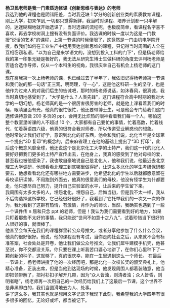 **杨卫民老师是我一门素质选修课《创新思维与表达》的老师**  
我选到他的课程也是阴错阳差，当时我还缺 1 学分的创新创业类的素质教育课程，刚上大学，初来乍到,一切都只觉得新鲜，我当时对课程、培养计划都一只半解的，迷迷糊糊地就开始选课了，当时选课的流程呢，也极度简单，看课程名字喜不喜欢，再去学校树洞上搜有没有负面评价。我选课的时候一度以为这是一门教授“说话的艺术"的课程，上第一节课的时候傻眼了，这竟然是一门由机电学院开授，教我们如何在工业生产中运用表达创新思维的课程，只记得当时周围的人全在互相窃窃私语，"以为自己是来学语文的，没想到投入工科的门下"，但是杨老师给我的第一印象无疑是极好的，我无法从研究生博士生做科研的角度去评判杨老师是否适合选作导师，仅从一个本科生的视角，我很庆幸自己有机会上杨老师的这门课。  
现在离我第一次上杨老师的课，也已经过去了半年了，我依旧记得杨老师第一节课和我们说的那一句话"正三观，明两理，守一心"，这是他这科研一生的坚守，也是他作为过来人的对我们后生的告诫吧，那时的杨老师说话，如沐春风，很真诚，我当时真切地感受到了，"大学是什么？人类先锋"，这门课程符合高中时期的我对大学的一切幻想。杨老师真的是一个很厉害很厉害的老师，就是他上课看着我们的时候，眼睛里面有光，他真的很忙很忙，他还要带博士生，可是他会专门给我们这门选修课特意做 200 多页的 ppt，会用无比炽热的眼神看着我们每一个人，哪怕这整个教室里听课的人不超过 10 个，大家都有自己要忙的事情，忙着高数，忙着线代，忙着英语四六级，他真的很符合我对师者，所以传道受业解惑也的想象。  
他时常说让我们好好学，意识到北化的好东西，他会和我们说，北化当年是全球第一个提出“3D 复印”的概念的，后来麻省理工在他的基础上提出了“3D 打印”，此后这个概念风靡全球，他还说这个是北京化工大学的土特产，我们这一代的北化人要好好把我们更多的土特产宣传出去，在他身上，我真的感受到了他对母校的爱，甚至我也被他感染了，我也敢自豪地说自己是北化人，他和我们说，他最近去北京理工大学调研，他想看看北理工到底哪里做得好，让这么多北化的学生考研保研都要去，他想看看北化还有哪些地方需要进步，他希望北化的学生以后就都愿意留在母校读研读博，不用跑到外面去，他真的很爱我们的母校，他没有怪学生为什都要走，他只想尽自己努力，提升自己实验室的水平，让后来的学生留下来。  
我周围有太多太多的人，埋怨北化，埋怨自己，后悔当初，但是我不太一样，我从不后悔选择这所学校，它已经很好很好了，我看到了它托举我们的一次又一次的作为，我也看到了这群有热情，有激情，肯作为的师长，当然，我确实也遇到了一些一个课件传 n 届和只念 ppt 的老师，但是！我认为我们需要看到好的地方，如果只盯着那些不太好的事情，我只能说“世间不如意十之八九”，试着珍惜当下很好的人很好的事，就很棒了。  
他甚至会每天在我们的课程群里转公众号推文，或者分享他参加了什么什么会议，他真的很好很好。他说，他的课程没有考试，当你走向社会之后，从来就不会有标准答案，社会处处是开卷，他让我们做公众号推文，让我们犀牛建模手机壳，他甚至说，你不交都没关系，你只要在课上听我苦口婆心地讲了，在你们心里种下了一颗创新的种子，这就够了，真的很庆幸，能在一生里遇到这么一个师长。
在最后一节课上，杨老师讲授了他的一次经历吧，那是北化一次校长奖的颁奖典礼上，他精心准备，正装出席，但是当他到达现场的时候，他发现周围人都着装随意，他当即把领带解了，把衬衫扣子解开几颗，因为“众人皆浊，则清者浊；众人皆昏，则明者瞎”，杨老师再一次用自己的一次经历给我们上了这最后一节课，这个世界不是非黑即白的，我们当圆滑地去为人、处事。  
讲了这么多，我其实也就是想用文字记录下我现下此刻，我希望我的大学四年有很多很多的回忆，无论好或坏，都当被记下。
